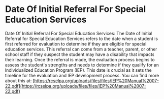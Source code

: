 # Date Of Initial Referral For Special Education Services
Date Of Initial Referral For Special Education Services: The Date of Initial Referral for Special Education Services refers to the date when a student is first referred for evaluation to determine if they are eligible for special education services. This referral can come from a teacher, parent, or other school staff if they suspect the student may have a disability that impacts their learning. Once the referral is made, the evaluation process begins to assess the student's strengths and needs to determine if they qualify for an Individualized Education Program (IEP). This date is crucial as it sets the timeline for the evaluation and IEP development process.
You can find more about this at: [https://rcselpa.org/uploads/files/files/IEP%20Manual%2007-22.pdf](https://rcselpa.org/uploads/files/files/IEP%20Manual%2007-22.pdf)
